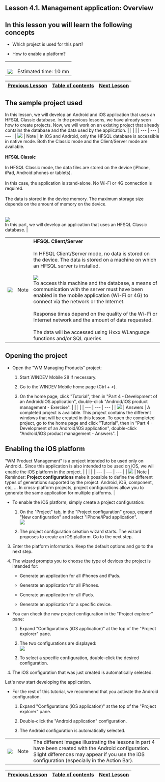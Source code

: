 
## Lesson 4.1. Management application: Overview


<a name="NOTE1"></a>
<a name="NOTE1_1"></a>


## In this lesson you will learn the following concepts
<a name="this_lesson_you_will_learn_the_following_concepts_ELTTEXTE000179"></a>


- Which project is used for this part? 

- How to enable a platform? 





|   |   |
| --- | --- |
| <br>![](https://doc.pcsoft.fr/en-US/images/image.awp?langid=3&name=dur%E9e.png)<br> | <br>Estimated time: 10 mn |



| [Previous Lesson](../TutoWM/1410087595.md) | [Table of contents](../TutoWM/1410087586.md) | [Next Lesson](../TutoWM/1410087572.md) |
| --- | --- | --- |





<a name="NOTE2"></a>
<a name="NOTE2_1"></a>


## The sample project used
<a name="the_sample_project_used_ELTTEXTE000226"></a>
In this lesson, we will develop an Android and iOS application that uses an HFSQL Classic database. In the previous lessons, we have already seen how to create projects. Now, we will work on an existing project that already contains the database and the data used by the application. |   |   |   |
| --- | --- | --- |
| ![](https://doc.pcsoft.fr/en-US/images/image.awp?langid=3&name=note.png) | Note | In iOS and Android, only the HFSQL database is accessible in native mode. Both the Classic mode and the Client/Server mode are available.<br><br>**HFSQL Classic**<br><br>In HFSQL Classic mode, the data files are stored on the device (iPhone, iPad, Android phones or tablets).<br><br>In this case, the application is stand-alone. No Wi-Fi or 4G connection is required.<br><br>The data is stored in the device memory. The maximum storage size depends on the amount of memory on the device.<br><br><br>![](https://doc.pcsoft.fr/en-US/images/image.awp?langid=3&name=PocketPC-R%E9plication.png)<br>In this part, we will develop an application that uses an HFSQL Classic database. |



|   |   |   |
| --- | --- | --- |
| ![](https://doc.pcsoft.fr/en-US/images/image.awp?langid=3&name=note.png) | Note | **HFSQL Client/Server**<br><br>In HFSQL Client/Server mode, no data is stored on the device. The data is stored on a machine on which an HFSQL server is installed.<br><br>![](https://doc.pcsoft.fr/en-US/images/image.awp?langid=3&name=HF-Client-serveur.png)<br>To access this machine and the database, a means of communication with the server must have been enabled in the mobile application (Wi-Fi or 4G) to connect via the network or the Internet.<br><br>Response times depend on the quality of the Wi-Fi or Internet network and the amount of data requested.<br><br>The data will be accessed using Hxxx WLanguage functions and/or SQL queries. |





<a name="NOTE3"></a>
<a name="NOTE3_1"></a>


## Opening the project
<a name="opening_the_project_ELTTEXTE000286"></a>


- Open the "WM Managing Products" project: 

	1. Start WINDEV Mobile 28 if necessary. 

	2. Go to the WINDEV Mobile home page (Ctrl + &lt;).  

	3. On the home page, click "Tutorial", then in "Part 4 - Development of an Android/iOS application", double-click "Android/iOS product management - Exercise".
			|   |   |   |
| --- | --- | --- |
| ![](https://doc.pcsoft.fr/en-US/images/image.awp?langid=3&name=exemple-WM.png) | Answers | A completed project is available. This project contains the different windows that will be created in this lesson. To open the completed project, go to the home page and click "Tutorial", then in "Part 4 - Development of an Android/iOS application", double-click "Android/iOS product management - Answers". |











<a name="NOTE4"></a>
<a name="NOTE4_1"></a>


## Enabling the iOS platform
<a name="enabling_the_ios_platform_ELTTEXTE000328"></a>
"WM Product Management" is a project intended to be used only on Android.. Since this application is also intended to be used on iOS, we will enable the iOS platform in the project. 
|   |   |   |
| --- | --- | --- |
| ![](https://doc.pcsoft.fr/en-US/images/image.awp?langid=3&name=note.png) | Note | Reminder: **Project configurations** make it possible to define the different types of generations supported by the project: Android, iOS, component, etc, ... In cross-platform projects, project configurations allow you to generate the same application for multiple platforms.  |







- To enable the iOS platform, simply create a project configuration: 

	1. On the "Project" tab, in the "Project configuration" group, expand "New configuration" and select "iPhone/iPad application".<br>![](https://doc.pcsoft.fr/en-US/images/image.awp?langid=3&name=P4_MP%20-%20Nouvelle%20plateforme%20iOS%20-%20HC%20N%B0001.jpg&type=thumb)


	2. The project configuration creation wizard starts. The wizard proposes to create an iOS platform. Go to the next step. 

3. Enter the platform information. Keep the default options and go to the next step. 

4. The wizard prompts you to choose the type of devices the project is intended for: 

	- Generate an application for all iPhones and iPads. 

	- Generate an application for all iPhones. 

	- Generate an application for all iPads. 

	- Generate an application for a specific device.




- You can check the new project configuration in the "Project explorer" pane:

	1. Expand "Configurations (iOS application)" at the top of the "Project explorer" pane. 

	2. The two configurations are displayed:  <br>![](https://doc.pcsoft.fr/en-US/images/image.awp?langid=3&name=P4_MP%20-%20Nouvelle%20plateforme%20iOS%20-%20HC%20N%B0006.jpg)


	3. To select a specific configuration, double-click the desired configuration. 

4. The iOS configuration that was just created is automatically selected. 




Let's now start developing the application. 

- For the rest of this tutorial, we recommend that you activate the Android configuration. 

	1. Expand "Configurations (iOS application)" at the top of the "Project explorer" pane. 

	2. Double-click the "Android application" configuration. 

	3. The Android configuration is automatically selected. 





|   |   |   |
| --- | --- | --- |
| ![](https://doc.pcsoft.fr/en-US/images/image.awp?langid=3&name=note.png) | Note | The different images illustrating the lessons in part 4 have been created with the Android configuration. Slight differences may appear if you use the iOS configuration (especially in the Action Bar).  |





| [Previous Lesson](../TutoWM/1410087595.md) | [Table of contents](../TutoWM/1410087586.md) | [Next Lesson](../TutoWM/1410087572.md) |
| --- | --- | --- |




